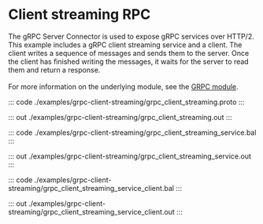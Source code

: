 # Client streaming RPC

The gRPC Server Connector is used to expose gRPC services over HTTP/2.
This example includes a gRPC client streaming service and a client. The client writes a sequence of messages and sends them to the server.
Once the client has finished writing the messages, it waits for the server to read them and return a response.<br/><br/>
For more information on the underlying module, 
see the [GRPC module](https://docs.central.ballerina.io/ballerina/grpc/latest/).


::: code ./examples/grpc-client-streaming/grpc_client_streaming.proto :::

::: out ./examples/grpc-client-streaming/grpc_client_streaming.out :::

::: code ./examples/grpc-client-streaming/grpc_client_streaming_service.bal :::

::: out ./examples/grpc-client-streaming/grpc_client_streaming_service.out :::

::: code ./examples/grpc-client-streaming/grpc_client_streaming_service_client.bal :::

::: out ./examples/grpc-client-streaming/grpc_client_streaming_service_client.out :::